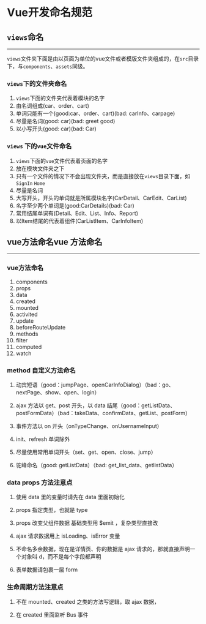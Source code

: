 # Vue开发命名规范

## `views`命名

****

`views`文件夹下面是由以页面为单位的vue文件或者模版文件夹组成的，在`src`目录下，与`components`、`assets`同级。

### `views`下的文件夹命名

1. `views`下面的文件夹代表着模块的名字
2. 由名词组成(car、order、cart)
3. 单词只能有一个(good:car、order、cart)(bad: carInfo、carpage)
4. 尽量是名词(good: car)(bad: greet good)
5. 以小写开头(good: car)(bad: Car)

### `views` 下的`vue`文件命名

1. `views`下面的`vue`文件代表着页面的名字
2. 放在模块文件夹之下
3. 只有一个文件的情况下不会出现文件夹，而是直接放在`views`目录下面，如`SignIn` `Home`
4. 尽量是名词
5. 大写开头，开头的单词就是所属模块名字(CarDetail、CarEdit、CarList)
6. 名字至少两个单词是(good:CarDetails)(bad: Car)
7. 常用结尾单词有(Detail、Edit、List、Info、Report)
8. 以Item结尾的代表着组件(CarListItem、CarInfoItem)

## vue方法命名vue 方法命名

****

### vue方法命名

01. components
02. props
03. data
04. created
05. mounted
06. activited
07. update
08. beforeRouteUpdate
09. methods
10. filter
11. computed
12. watch

### method 自定义方法命名

1. 动宾短语（good：jumpPage、openCarInfoDialog）（bad：go、nextPage、show、open、login）

2. ajax 方法以 get、post 开头，以 data 结尾（good：getListData、postFormData）（bad：takeData、confirmData、getList、postForm）

3. 事件方法以 on 开头（onTypeChange、onUsernameInput）

4. init、refresh 单词除外

5. 尽量使用常用单词开头（set、get、open、close、jump）

6. 驼峰命名（good: getListData）（bad: get_list_data、getlistData）

### data props 方法注意点

1. 使用 data 里的变量时请先在 data 里面初始化

2. props 指定类型，也就是 type

3. props 改变父组件数据 基础类型用 $emit ，复杂类型直接改

4. ajax 请求数据用上 isLoading、isError 变量

5. 不命名多余数据，现在是详情页、你的数据是 ajax 请求的，那就直接声明一个对象叫 d，而不是每个字段都声明

6. 表单数据请包裹一层 form

### 生命周期方法注意点
1. 不在 mounted、created 之类的方法写逻辑，取 ajax 数据，

2. 在 created 里面监听 Bus 事件